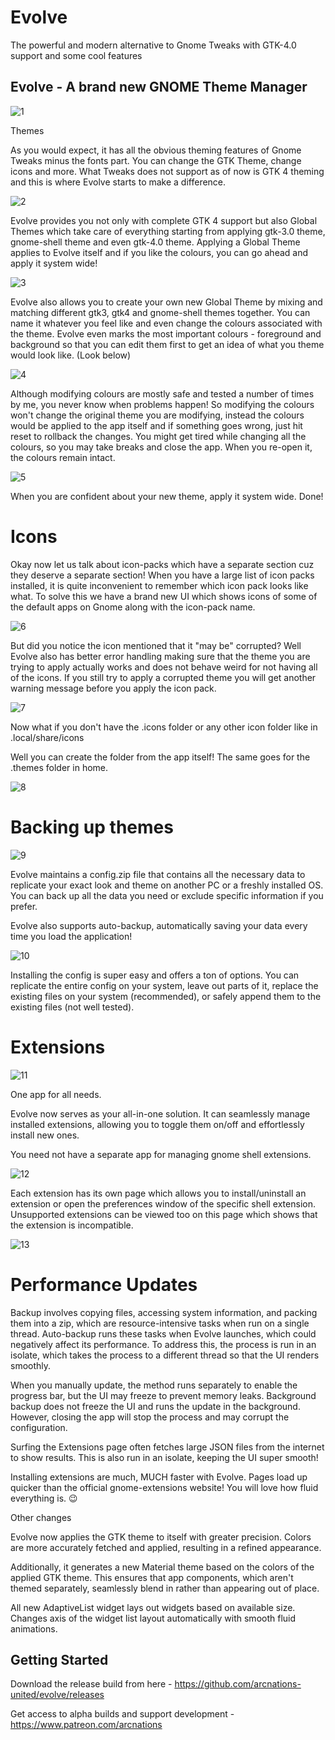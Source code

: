 # Evolve

The powerful and modern alternative to Gnome Tweaks with GTK-4.0 support and some cool features

## Evolve - A brand new GNOME Theme Manager
![1](https://github.com/arcnations-united/evolve/assets/114287507/4a9c19b2-afb9-422d-aabd-401c6ecae3c8)

Themes

As you would expect, it has all the obvious theming features of Gnome Tweaks minus the fonts part. You can change the GTK Theme, change icons and more. What Tweaks does not support as of now is GTK 4 theming and this is where Evolve starts to make a difference.

![2](https://github.com/arcnations-united/evolve/assets/114287507/cdd4d19c-4fbc-425a-bf5f-cc585da78922)

Evolve provides you not only with complete GTK 4 support but also Global Themes which take care of everything starting from applying gtk-3.0 theme, gnome-shell theme and even gtk-4.0 theme. Applying a Global Theme applies to Evolve itself and if you like the colours, you can go ahead and apply it system wide!

![3](https://github.com/arcnations-united/evolve/assets/114287507/99f3c98a-2ae0-448b-bbef-7f96c18998ae)

Evolve also allows you to create your own new Global Theme by mixing and matching different gtk3, gtk4 and gnome-shell themes together. You can name it whatever you feel like and even change the colours associated with the theme. Evolve even marks the most important colours - foreground and background so that you can edit them first to get an idea of what you theme would look like. (Look below)

![4](https://github.com/arcnations-united/evolve/assets/114287507/987349ce-bcfb-43ed-830f-a046d91cfc94)

Although modifying colours are mostly safe and tested a number of times by me, you never know when problems happen! So modifying the colours won't change the original theme you are modifying, instead the colours would be applied to the app itself and if something goes wrong, just hit reset to rollback the changes. You might get tired while changing all the colours, so you may take breaks and close the app. When you re-open it, the colours remain intact.

![5](https://github.com/arcnations-united/evolve/assets/114287507/600171f4-cf31-4711-b800-cc2f2f281c20)

When you are confident about your new theme, apply it system wide. Done!

# Icons

Okay now let us talk about icon-packs which have a separate section cuz they deserve a separate section! When you have a large list of icon packs installed, it is quite inconvenient to remember which icon pack looks like what. To solve this we have a brand new UI which shows icons of some of the default apps on Gnome along with the icon-pack name.

![6](https://github.com/arcnations-united/evolve/assets/114287507/8338e754-518c-4fa1-a2df-6a2157fae514)

But did you notice the icon mentioned that it "may be" corrupted? Well Evolve also has better error handling making sure that the theme you are trying to apply actually works and does not behave weird for not having all of the icons. If you still try to apply a corrupted theme you will get another warning message before you apply the icon pack.

![7](https://github.com/arcnations-united/evolve/assets/114287507/9a6846b4-7416-4837-b69a-98c341e53f52)

Now what if you don't have the .icons folder or any other icon folder like in .local/share/icons

Well you can create the folder from the app itself! The same goes for the .themes folder in home.

![8](https://github.com/arcnations-united/evolve/assets/114287507/2a271b91-d047-4800-842c-fa20c3ee27d6)

# Backing up themes
![9](https://github.com/arcnations-united/evolve/assets/114287507/09cf94cc-870e-4ebf-9954-a46d5bb1e58e)

Evolve maintains a config.zip file that contains all the necessary data to replicate your exact look and theme on another PC or a freshly installed OS. You can back up all the data you need or exclude specific information if you prefer.

Evolve also supports auto-backup, automatically saving your data every time you load the application!

![10](https://github.com/arcnations-united/evolve/assets/114287507/9fc9972c-ae4d-4cad-a195-89ec5036d46c)

Installing the config is super easy and offers a ton of options. You can replicate the entire config on your system, leave out parts of it, replace the existing files on your system (recommended), or safely append them to the existing files (not well tested).

# Extensions

![11](https://github.com/arcnations-united/evolve/assets/114287507/d4349c72-eb2f-4968-b854-565e261d2143)

One app for all needs.

Evolve now serves as your all-in-one solution. It can seamlessly manage installed extensions, allowing you to toggle them on/off and effortlessly install new ones. 

You need not have a separate app for managing gnome shell extensions.

![12](https://github.com/arcnations-united/evolve/assets/114287507/13d8068b-8881-474a-8c4a-f0a420fa6ab9)

Each extension has its own page which allows you to install/uninstall an extension or open the preferences window of the specific shell extension. Unsupported extensions can be viewed too on this page which shows that the extension is incompatible.

![13](https://github.com/arcnations-united/evolve/assets/114287507/a47d7608-3417-41c9-b28b-37167c340f99)

# Performance Updates

Backup involves copying files, accessing system information, and packing them into a zip, which are resource-intensive tasks when run on a single thread. Auto-backup runs these tasks when Evolve launches, which could negatively affect its performance. To address this, the process is run in an isolate, which takes the process to a different thread so that the UI renders smoothly.

When you manually update, the method runs separately to enable the progress bar, but the UI may freeze to prevent memory leaks. Background backup does not freeze the UI and runs the update in the background. However, closing the app will stop the process and may corrupt the configuration.

Surfing the Extensions page often fetches large JSON files from the internet to show results. This is also run in an isolate, keeping the UI super smooth!

Installing extensions are much, MUCH faster with Evolve. Pages load up quicker than the official gnome-extensions website! You will love how fluid everything is. 😉

Other changes

Evolve now applies the GTK theme to itself with greater precision. Colors are more accurately fetched and applied, resulting in a refined appearance.

Additionally, it generates a new Material theme based on the colors of the applied GTK theme. This ensures that app components, which aren't themed separately, seamlessly blend in rather than appearing out of place.

All new AdaptiveList widget lays out widgets based on available size. Changes axis of the widget list layout automatically with smooth fluid animations.


## Getting Started

Download the release build from here -
https://github.com/arcnations-united/evolve/releases

Get access to alpha builds and support development -
https://www.patreon.com/arcnations
